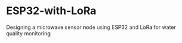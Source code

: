 # ESP32-with-LoRa
Designing a microwave sensor node using ESP32 and LoRa for water quality monitoring
